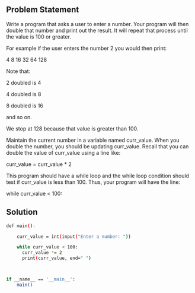 ## Problem Statement

Write a program that asks a user to enter a number. Your program will then double that number and print out the result. It will repeat that process until the value is 100 or greater.

For example if the user enters the number 2 you would then print:

4
8
16
32
64
128

Note that:

2 doubled is 4

4 doubled is 8

8 doubled is 16

and so on.

We stop at 128 because that value is greater than 100.

Maintain the current number in a variable named curr_value. When you double the number, you should be updating curr_value. Recall that you can double the value of curr_value using a line like:

curr_value = curr_value \* 2

This program should have a while loop and the while loop condition should test if curr_value is less than 100. Thus, your program will have the line:

while curr_value < 100:

## Solution

```bash
def main():

    curr_value = int(input("Enter a number: "))

    while curr_value < 100:
      curr_value *= 2
      print(curr_value, end=" ")



if __name__ == '__main__':
    main()
```
